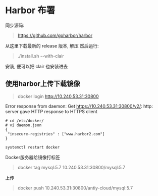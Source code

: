 # Harbor 布署

同步源码:
> https://github.com/goharbor/harbor

从这里下载最新的 release 版本, 解压
然后运行:
> ./install.sh --with-clair 

安装, 便可以把 clair 也安装进去

## 使用harbor上传下载镜像
> docker login http://10.240.53.31:30800

Error response from daemon: Get https://10.240.53.31:30800/v2/: http: server gave HTTP response to HTTPS client
```
# cd /etc/docker/
# vi daemon.json
{
 "insecure-registries" : ["www.harbor2.com"]
}

systemctl restart docker
```

Docker服务器给镜像打标签
> docker tag mysql:5.7 10.240.53.31:30800/mysql:5.7

上传
> docker push 10.240.53.31:30800/antiy-cloud/mysql:5.7

